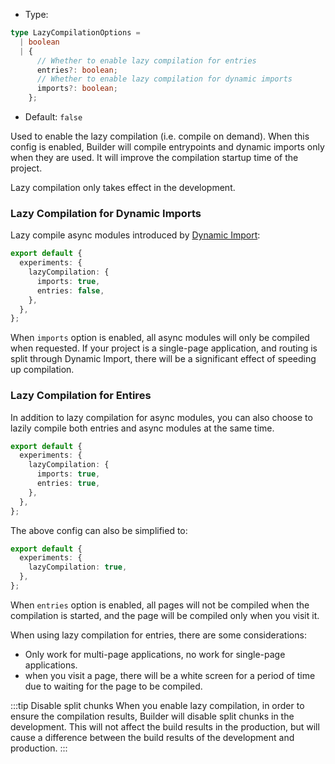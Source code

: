- Type:

```ts
type LazyCompilationOptions =
  | boolean
  | {
      // Whether to enable lazy compilation for entries
      entries?: boolean;
      // Whether to enable lazy compilation for dynamic imports
      imports?: boolean;
    };
```

- Default: `false`

Used to enable the lazy compilation (i.e. compile on demand). When this config is enabled, Builder will compile entrypoints and dynamic imports only when they are used. It will improve the compilation startup time of the project.

Lazy compilation only takes effect in the development.

### Lazy Compilation for Dynamic Imports

Lazy compile async modules introduced by [Dynamic Import](https://developer.mozilla.org/en-US/docs/Web/JavaScript/Reference/Operators/import):

```ts
export default {
  experiments: {
    lazyCompilation: {
      imports: true,
      entries: false,
    },
  },
};
```

When `imports` option is enabled, all async modules will only be compiled when requested. If your project is a single-page application, and routing is split through Dynamic Import, there will be a significant effect of speeding up compilation.

### Lazy Compilation for Entires

In addition to lazy compilation for async modules, you can also choose to lazily compile both entries and async modules at the same time.

```ts
export default {
  experiments: {
    lazyCompilation: {
      imports: true,
      entries: true,
    },
  },
};
```

The above config can also be simplified to:

```ts
export default {
  experiments: {
    lazyCompilation: true,
  },
};
```

When `entries` option is enabled, all pages will not be compiled when the compilation is started, and the page will be compiled only when you visit it.

When using lazy compilation for entries, there are some considerations:

- Only work for multi-page applications, no work for single-page applications.
- when you visit a page, there will be a white screen for a period of time due to waiting for the page to be compiled.

:::tip Disable split chunks
When you enable lazy compilation, in order to ensure the compilation results, Builder will disable split chunks in the development. This will not affect the build results in the production, but will cause a difference between the build results of the development and production.
:::
